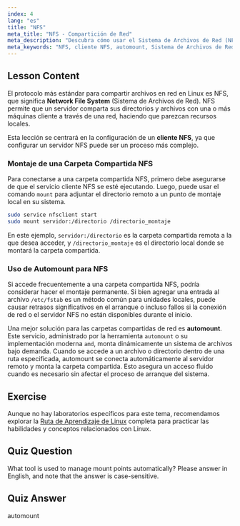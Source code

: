 ```yaml
---
index: 4
lang: "es"
title: "NFS"
meta_title: "NFS - Compartición de Red"
meta_description: "Descubra cómo usar el Sistema de Archivos de Red (NFS) en Linux. Esta lección cubre la configuración de un cliente NFS, el uso del comando mount y la configuración de automount para acceso fluido a recursos compartidos de red."
meta_keywords: "NFS, cliente NFS, automount, Sistema de Archivos de Red, redes Linux, comando mount, tutorial Linux, principiante"
---
```


## Lesson Content

El protocolo más estándar para compartir archivos en red en Linux es NFS, que significa **Network File System** (Sistema de Archivos de Red). NFS permite que un servidor comparta sus directorios y archivos con una o más máquinas cliente a través de una red, haciendo que parezcan recursos locales.

Esta lección se centrará en la configuración de un **cliente NFS**, ya que configurar un servidor NFS puede ser un proceso más complejo.

### Montaje de una Carpeta Compartida NFS

Para conectarse a una carpeta compartida NFS, primero debe asegurarse de que el servicio cliente NFS se esté ejecutando. Luego, puede usar el comando `mount` para adjuntar el directorio remoto a un punto de montaje local en su sistema.

```bash
sudo service nfsclient start
sudo mount servidor:/directorio /directorio_montaje
```

En este ejemplo, `servidor:/directorio` es la carpeta compartida remota a la que desea acceder, y `/directorio_montaje` es el directorio local donde se montará la carpeta compartida.

### Uso de Automount para NFS

Si accede frecuentemente a una carpeta compartida NFS, podría considerar hacer el montaje permanente. Si bien agregar una entrada al archivo `/etc/fstab` es un método común para unidades locales, puede causar retrasos significativos en el arranque o incluso fallos si la conexión de red o el servidor NFS no están disponibles durante el inicio.

Una mejor solución para las carpetas compartidas de red es **automount**. Este servicio, administrado por la herramienta `automount` o su implementación moderna `amd`, monta dinámicamente un sistema de archivos bajo demanda. Cuando se accede a un archivo o directorio dentro de una ruta especificada, automount se conecta automáticamente al servidor remoto y monta la carpeta compartida. Esto asegura un acceso fluido cuando es necesario sin afectar el proceso de arranque del sistema.

## Exercise

Aunque no hay laboratorios específicos para este tema, recomendamos explorar la [Ruta de Aprendizaje de Linux](https://labex.io/es/learn/linux) completa para practicar las habilidades y conceptos relacionados con Linux.

## Quiz Question

What tool is used to manage mount points automatically? Please answer in English, and note that the answer is case-sensitive.

## Quiz Answer

automount
